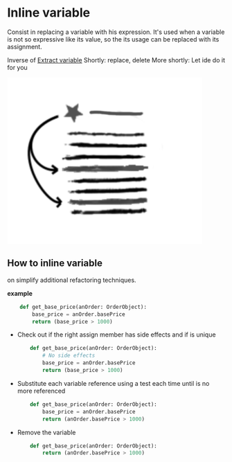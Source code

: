 # Inline variable
Consist in replacing a variable with his expression.
It's used when a variable is not so expressive like its value, so the its usage can be replaced with its assignment.

Inverse of [Extract variable](../Extract%20variable)
Shortly: replace, delete
More shortly: Let ide do it for you

![Schema](./image.png)
 

## How to inline variable
on simplify additional refactoring techniques.

**example**
```python
    def get_base_price(anOrder: OrderObject):
        base_price = anOrder.basePrice
        return (base_price > 1000)
```

 * Check out if the right assign member has side effects and if is unique
   ```python
       def get_base_price(anOrder: OrderObject):
           # No side effects
           base_price = anOrder.basePrice
           return (base_price > 1000)
   ``` 
      
 * Substitute each variable reference using a test each time until is no more referenced
   ```python
       def get_base_price(anOrder: OrderObject):
           base_price = anOrder.basePrice
           return (anOrder.basePrice > 1000)
   ```
 
 * Remove the variable
   ```python
       def get_base_price(anOrder: OrderObject):           
           return (anOrder.basePrice > 1000)
   ``` 
